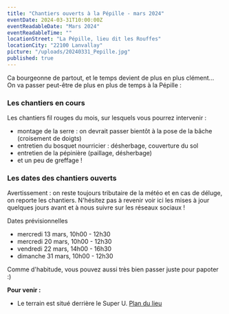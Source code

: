 ```yaml
---
title: "Chantiers ouverts à la Pépille - mars 2024"
eventDate: 2024-03-31T10:00:00Z
eventReadableDate: "Mars 2024"
eventReadableTime: ""
locationStreet: "La Pépille, lieu dit les Rouffes"
locationCity: "22100 Lanvallay"
picture: "/uploads/20240331_Pepille.jpg"
published: true
---
```


Ca bourgeonne de partout, et le temps devient de plus en plus clément... On va passer peut-être de plus en plus de temps à la Pépille :

<!--more-->

### Les chantiers en cours

Les chantiers fil rouges du mois, sur lesquels vous pourrez intervenir :

- montage de la serre : on devrait passer bientôt à la pose de la bâche (croisement de doigts)
- entretien du bosquet nourricier : désherbage, couverture du sol
- entretien de la pépinière (paillage, désherbage)
- et un peu de greffage !


### Les dates des chantiers ouverts

Avertissement : on reste toujours tributaire de la météo et en cas de déluge, on reporte les chantiers. N'hésitez pas à revenir voir ici les mises à jour quelques jours avant et à nous suivre sur les réseaux sociaux !

Dates prévisionnelles

- mercredi 13 mars, 10h00 - 12h30
- mercredi 20 mars, 10h00 - 12h30
- vendredi 22 mars, 14h00 - 16h30
- dimanche 31 mars, 10h00 - 12h30

Comme d'habitude, vous pouvez aussi très bien passer juste pour papoter :)

**Pour venir :**

- Le terrain est situé derrière le Super U. [Plan du lieu](https://www.openstreetmap.org/#map=17/48.44885/-2.01522&layers=N)
